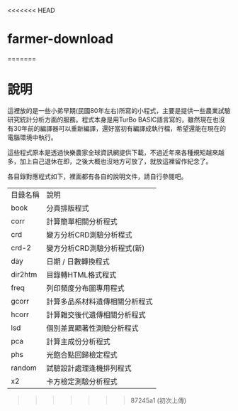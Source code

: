 <<<<<<< HEAD
# farmer-download
=======
# 說明
這裡放的是一些小弟早期(民國80年左右)所寫的小程式，主要是提供一些農業試驗研究統計分析方面的服務。程式本身是用TurBo BASIC語言寫的，雖然現在也沒有30年前的編譯器可以重新編譯，還好當初有編譯成執行檔，希望還能在現在的電腦環境中執行。

這些程式原本是透過快樂農家全球資訊網提供下載，不過近年來各種規矩越來越多，加上自己退休在即，之後大概也沒地方可放了，就放這裡留作紀念了。

各目錄對應程式如下，裡面都有各自的說明文件，請自行參閱吧。

<TABLE>
<TR><TD>目錄名稱 </TD><TD>   說明                        </TD></TR>
<TR><TD>book     </TD><TD>分頁排版程式                   </TD></TR>
<TR><TD>corr     </TD><TD>計算簡單相關分析程式           </TD></TR>
<TR><TD>crd      </TD><TD>變方分析CRD測驗分析程式        </TD></TR>
<TR><TD>crd-2    </TD><TD>變方分析CRD測驗分析程式(新)    </TD></TR>
<TR><TD>day      </TD><TD>日期 / 日數轉換程式            </TD></TR>
<TR><TD>dir2htm  </TD><TD>目錄轉HTML格式程式             </TD></TR>
<TR><TD>freq     </TD><TD>列印頻度分布圖專用程式         </TD></TR>
<TR><TD>gcorr    </TD><TD>計算多品系材料遺傳相關分析程式 </TD></TR>
<TR><TD>hcorr    </TD><TD>計算雜交後代遺傳相關分析程式   </TD></TR>
<TR><TD>lsd      </TD><TD>個別差異顯著性測驗分析程式     </TD></TR>
<TR><TD>pca      </TD><TD>計算主成份分析程式             </TD></TR>
<TR><TD>phs      </TD><TD>光飽合點回歸檢定程式           </TD></TR>
<TR><TD>random   </TD><TD>試驗設計處理逢機排列程式       </TD></TR>
<TR><TD>x2       </TD><TD>卡方檢定測驗分析程式           </TD></TR>
</TABLE>

>>>>>>> 87245a1 (初次上傳)
